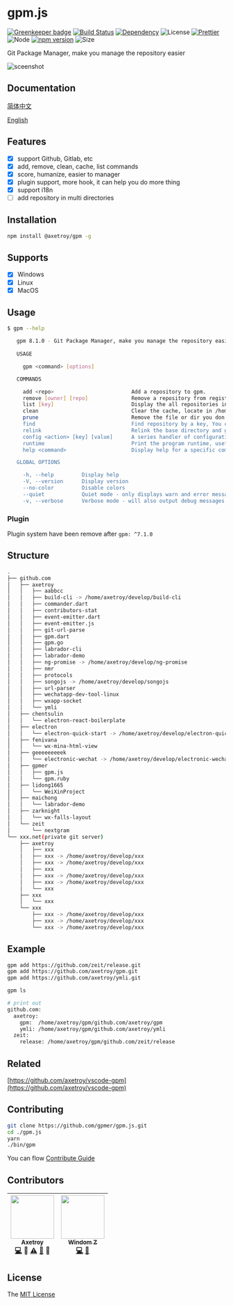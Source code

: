 # gpm.js 

[![Greenkeeper badge](https://badges.greenkeeper.io/gpmer/gpm.js.svg)](https://greenkeeper.io/)
[![Build Status](https://travis-ci.org/gpmer/gpm.js.svg?branch=master)](https://travis-ci.org/gpmer/gpm.js)
[![Dependency](https://david-dm.org/gpmer/gpm.js.svg)](https://david-dm.org/gpmer/gpm.js)
![License](https://img.shields.io/badge/license-MIT-green.svg)
[![Prettier](https://img.shields.io/badge/Code%20Style-Prettier-green.svg)](https://github.com/prettier/prettier)
![Node](https://img.shields.io/badge/node-%3E=7.6-blue.svg?style=flat-square)
[![npm version](https://badge.fury.io/js/%40axetroy%2Fgpm.svg)](https://badge.fury.io/js/%40axetroy%2Fgpm)
![Size](https://github-size-badge.herokuapp.com/gpmer/gpm.js.svg)

Git Package Manager, make you manage the repository easier

![sceenshot](https://github.com/gpmer/gpm.js/raw/master/screenshot.gif)

## Documentation

[简体中文](https://gpmer.github.io/gpm.js/#/zh-cn/)

[English](https://gpmer.github.io/gpm.js)

## Features

- [x] support Github, Gitlab, etc
- [x] add, remove, clean, cache, list commands
- [x] score, humanize, easier to manager
- [x] plugin support, more hook, it can help you do more thing
- [x] support i18n
- [ ] add repository in multi directories

## Installation
```bash
npm install @axetroy/gpm -g
```

## Supports

- [x] Windows
- [x] Linux
- [x] MacOS

## Usage

```bash
$ gpm --help

   gpm 8.1.0 - Git Package Manager, make you manage the repository easier
     
   USAGE

     gpm <command> [options]

   COMMANDS

     add <repo>                         Add a repository to gpm.                                                                
     remove [owner] [repo]              Remove a repository from registry and disk.                                             
     list [key]                         Display the all repositories in registry.                                               
     clean                              Clear the cache, locate in /home/axetroy/.gpm/temp.                                     
     prune                              Remove the file or dir you don't really need id, like node_modules                      
     find                               Find repository by a key, You can get all about the repository info.                    
     relink                             Relink the base directory and gpm registry, like Angular, trigger the $digest in manual.
     config <action> [key] [value]      A series handler of configurations.                                                     
     runtime                            Print the program runtime, useful for submit issue.                                     
     help <command>                     Display help for a specific command                                                     

   GLOBAL OPTIONS

     -h, --help         Display help                                      
     -V, --version      Display version                                   
     --no-color         Disable colors                                    
     --quiet            Quiet mode - only displays warn and error messages
     -v, --verbose      Verbose mode - will also output debug messages

```

### Plugin

Plugin system have been remove after ``gpm: ^7.1.0`` 

## Structure

```bash
.
├── github.com
│   ├── axetroy
│   │   ├── aabbcc
│   │   ├── build-cli -> /home/axetroy/develop/build-cli
│   │   ├── commander.dart
│   │   ├── contributors-stat
│   │   ├── event-emitter.dart
│   │   ├── event-emitter.js
│   │   ├── git-url-parse
│   │   ├── gpm.dart
│   │   ├── gpm.go
│   │   ├── labrador-cli
│   │   ├── labrador-demo
│   │   ├── ng-promise -> /home/axetroy/develop/ng-promise
│   │   ├── nmr
│   │   ├── protocols
│   │   ├── songojs -> /home/axetroy/develop/songojs
│   │   ├── url-parser
│   │   ├── wechatapp-dev-tool-linux
│   │   ├── wxapp-socket
│   │   └── ymli
│   ├── chentsulin
│   │   └── electron-react-boilerplate
│   ├── electron
│   │   └── electron-quick-start -> /home/axetroy/develop/electron-quick-start
│   ├── fenivana
│   │   └── wx-mina-html-view
│   ├── geeeeeeeeek
│   │   └── electronic-wechat -> /home/axetroy/develop/electronic-wechat
│   ├── gpmer
│   │   ├── gpm.js
│   │   └── gpm.ruby
│   ├── lidong1665
│   │   └── WeiXinProject
│   ├── maichong
│   │   └── labrador-demo
│   ├── zarknight
│   │   └── wx-falls-layout
│   └── zeit
│       └── nextgram
└── xxx.net(private git server)
    ├── axetroy
    │   ├── xxx
    │   ├── xxx -> /home/axetroy/develop/xxx
    │   ├── xxx -> /home/axetroy/develop/xxx
    │   ├── xxx
    │   ├── xxx -> /home/axetroy/develop/xxx
    │   ├── xxx -> /home/axetroy/develop/xxx
    │   └── xxx
    ├── xxx
    │   └── xxx
    └── xxx
        ├── xxx -> /home/axetroy/develop/xxx
        ├── xxx -> /home/axetroy/develop/xxx
        └── xxx -> /home/axetroy/develop/xxx
```

## Example

```bash
gpm add https://github.com/zeit/release.git
gpm add https://github.com/axetroy/gpm.git
gpm add https://github.com/axetroy/ymli.git

gpm ls

# print out
github.com: 
  axetroy: 
    gpm:  /home/axetroy/gpm/github.com/axetroy/gpm
    ymli: /home/axetroy/gpm/github.com/axetroy/ymli
  zeit: 
    release: /home/axetroy/gpm/github.com/zeit/release
```

## Related

[https://github.com/axetroy/vscode-gpm](https://github.com/axetroy/vscode-gpm)

## Contributing

```bash
git clone https://github.com/gpmer/gpm.js.git
cd ./gpm.js
yarn
./bin/gpm
```

You can flow [Contribute Guide](https://github.com/gpmer/gpm.js/blob/master/contributing.md)

## Contributors

<!-- ALL-CONTRIBUTORS-LIST:START - Do not remove or modify this section -->
| [<img src="https://avatars1.githubusercontent.com/u/9758711?v=3" width="100px;"/><br /><sub>Axetroy</sub>](http://axetroy.github.io)<br />[💻](https://github.com/gpmer/gpm.js/commits?author=axetroy) 🔌 [⚠️](https://github.com/gpmer/gpm.js/commits?author=axetroy) [🐛](https://github.com/gpmer/gpm.js/issues?q=author%3Aaxetroy) 🎨 | [<img src="https://avatars0.githubusercontent.com/u/14875359?v=3" width="100px;"/><br /><sub>Windom Z</sub>](http://windomz.github.io/)<br />[💻](https://github.com/gpmer/gpm.js/commits?author=WindomZ) [📖](https://github.com/gpmer/gpm.js/commits?author=WindomZ) |
| :---: | :---: |
<!-- ALL-CONTRIBUTORS-LIST:END -->

## License

The [MIT License](https://github.com/gpmer/gpm.js/blob/master/LICENSE)
